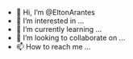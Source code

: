 - 👋 Hi, I’m @EltonArantes
- 👀 I’m interested in ...
- 🌱 I’m currently learning ...
- 💞️ I’m looking to collaborate on ...
- 📫 How to reach me ...

<!---
EltonArantes/EltonArantes is a ✨ special ✨ repository because its `README.md` (this file) appears on your GitHub profile.
You can click the Preview link to take a look at your changes.
--->
